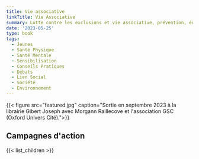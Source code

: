 ```yaml
---
title: Vie associative
linkTitle: Vie Associative
summary: Lutte contre les exclusions et vie associative, prévention, éducation, accompagnement, ouvert au public.
date: '2023-05-25'
type: book
tags:
  - Jeunes
  - Santé Physique
  - Santé Mentale
  - Sensibilisation
  - Conseils Pratiques
  - Débats
  - Lien Social
  - Société
  - Environnement
---
```


{{< figure src="featured.jpg" caption="Sortie en septembre 2023 à la librairie Gibert Joseph avec Morgann Raillecove et l'association GSC (Oxford Univers Cité).">}}

## Campagnes d'action

{{< list_children >}}